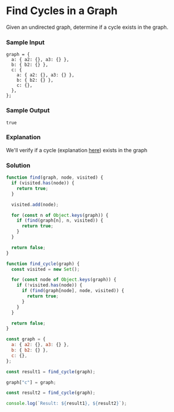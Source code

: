 # Find Cycles in a Graph

Given an undirected graph, determine if a cycle exists in the graph.

### Sample Input
```
graph = {
  a: { a2: {}, a3: {} },
  b: { b2: {} },
  c: {
    a: { a2: {}, a3: {} },
    b: { b2: {} },
    c: {},
  },
};
```
### Sample Output
```
true
```
### Explanation
We'll verify if a cycle (explanation [here](https://adrianmejia.com/data-structures-for-beginners-graphs-time-complexity-tutorial/#:~:text=A%20graph%20can%20have%20cycles%2C%20which%20means%20you%20could%20get%20the%20same%20node%20more%20than%20once.%20The%20graph%20without%20cycles%20is%20called%20acyclic%20graph.)) exists in the graph

### Solution
```js
function find(graph, node, visited) {
  if (visited.has(node)) {
    return true;
  }

  visited.add(node);

  for (const n of Object.keys(graph)) {
    if (find(graph[n], n, visited)) {
      return true;
    }
  }

  return false;
}

function find_cycle(graph) {
  const visited = new Set();

  for (const node of Object.keys(graph)) {
    if (!visited.has(node)) {
      if (find(graph[node], node, visited)) {
        return true;
      }
    }
  }

  return false;
}

const graph = {
  a: { a2: {}, a3: {} },
  b: { b2: {} },
  c: {},
};

const result1 = find_cycle(graph);

graph["c"] = graph;

const result2 = find_cycle(graph);

console.log(`Result: ${result1}, ${result2}`);
```

